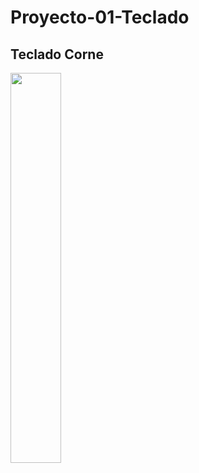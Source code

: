 # Proyecto-01-Teclado

## Teclado Corne

<img src="https://i.postimg.cc/Gh8sSnDg/CapturaA.png" style="width: 40%; height: auto;">
